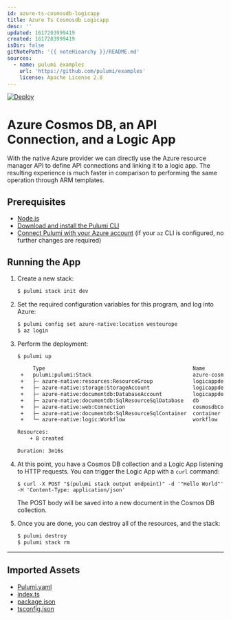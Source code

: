 ```yaml
---
id: azure-ts-cosmosdb-logicapp
title: Azure Ts Cosmosdb Logicapp
desc: ''
updated: 1617203999419
created: 1617203999419
isDir: false
gitNotePath: '{{ noteHiearchy }}/README.md'
sources:
  - name: pulumi examples
    url: 'https://github.com/pulumi/examples'
    license: Apache License 2.0
---
```

[![Deploy](https://get.pulumi.com/new/button.svg)](https://app.pulumi.com/new)

# Azure Cosmos DB, an API Connection, and a Logic App

With the native Azure provider we can directly use the Azure resource manager API to define API connections and linking it to a logic app. The resulting experience is much faster in comparison to performing the same operation through ARM templates.

## Prerequisites

- [Node.js](https://nodejs.org/en/download/)
- [Download and install the Pulumi CLI](https://www.pulumi.com/docs/get-started/install/)
- [Connect Pulumi with your Azure account](https://www.pulumi.com/docs/intro/cloud-providers/azure/setup/) (if your `az` CLI is configured, no further changes are required)

## Running the App

1. Create a new stack:

   ```sh
   $ pulumi stack init dev
   ```

2. Set the required configuration variables for this program, and log into Azure:

   ```bash
   $ pulumi config set azure-native:location westeurope
   $ az login
   ```

3. Perform the deployment:

   ```sh
   $ pulumi up

        Type                                                Name                         Status      
    +   pulumi:pulumi:Stack                                 azure-cosmosdb-logicapp-dev  created     
    +   ├─ azure-native:resources:ResourceGroup             logicappdemo-rg              created     
    +   ├─ azure-native:storage:StorageAccount              logicappdemosa               created     
    +   ├─ azure-native:documentdb:DatabaseAccount          logicappdemo-cdb             created     
    +   ├─ azure-native:documentdb:SqlResourceSqlDatabase   db                           created     
    +   ├─ azure-native:web:Connection                      cosmosdbConnection           created     
    +   ├─ azure-native:documentdb:SqlResourceSqlContainer  container                    created     
    +   └─ azure-native:logic:Workflow                      workflow                     created     

   Resources:
       + 8 created

   Duration: 3m16s
   ```

4. At this point, you have a Cosmos DB collection and a Logic App listening to HTTP requests. You can trigger the Logic App with a `curl` command:

   ```
   $ curl -X POST "$(pulumi stack output endpoint)" -d '"Hello World"' -H 'Content-Type: application/json'
   ```

   The POST body will be saved into a new document in the Cosmos DB collection.

5. Once you are done, you can destroy all of the resources, and the stack:

   ```bash
   $ pulumi destroy
   $ pulumi stack rm
   ```

* * *

## Imported Assets

- [Pulumi.yaml](/assets/pulumi.yaml)
- [index.ts](/assets/index.ts)
- [package.json](/assets/package.json)
- [tsconfig.json](/assets/tsconfig.json)

